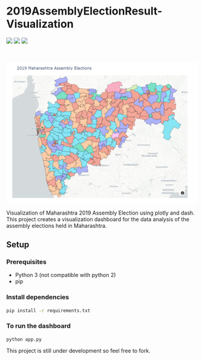 # 2019AssemblyElectionResult-Visualization

![](https://img.shields.io/badge/python-3-brightgreen.svg) ![](https://img.shields.io/badge/plotly-4.8-red.svg) ![](https://img.shields.io/badge/dash-1.4-blue.svg)


<a href="https://www.python.org" title="Python3" rel="nofollow"><img src="https://camo.githubusercontent.com/a0d623269ff36bc9067a80c610dcdd99a408c557/68747470733a2f2f696d672e736869656c64732e696f2f62616467652f4d6164655f776974682d507974686f6e332d7265643f7374796c653d666f722d7468652d6261646765266c6f676f3d707974686f6e" alt="" data-canonical-src="https://img.shields.io/badge/Made_with-Python3-red?style=for-the-badge&amp;logo=python" style="max-width:100%;"></a>
<a href="https://code.visualstudio.com/" title="Visual Studio Code" rel="nofollow"><img src="https://camo.githubusercontent.com/1f196a70319fe0ca59e4ebc920bc5a3da87a10e8/68747470733a2f2f696d672e736869656c64732e696f2f62616467652f4944452d56697375616c5f53747564696f5f436f64652d7265643f7374796c653d666f722d7468652d6261646765266c6f676f3d76697375616c2d73747564696f2d636f6465" alt="" data-canonical-src="https://img.shields.io/badge/IDE-Visual_Studio_Code-red?style=for-the-badge&amp;logo=visual-studio-code" style="max-width:100%;"></a>

![Preview](https://github.com/YogeshUpdhyay/2019AssemblyElectionResult-Visualization/blob/master/img/electionresult.png)

Visualization of Maharashtra 2019 Assembly Election using plotly and dash. 
This project creates a visualization dashboard for the data analysis of the assembly elections held in Maharashtra.

## Setup
### Prerequisites

- Python 3 (not compatible with python 2)
- pip

### Install dependencies

```sh
pip install -r requirements.txt
```

### To run the dashboard

```
python app.py
```

This project is still under development so feel free to fork. 